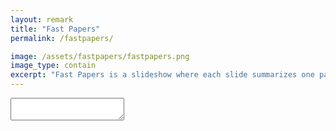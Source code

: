 ```yaml
---
layout: remark
title: "Fast Papers"
permalink: /fastpapers/

image: /assets/fastpapers/fastpapers.png
image_type: contain
excerpt: "Fast Papers is a slideshow where each slide summarizes one paper with few sentences and some graphics."
---
```


<textarea id="source" class="remark-textarea">



class: center, middle
count: false

# Fast Papers

Seungjae Ryan Lee / [endtoendAI](https://www.endtoend.ai)

Each slide summarizes a paper with few sentences and some graphics.

---

name: toc
count: false
# Table of Contents
1. [TODO](#todo)


---

name: todo
# #1. TODO







</textarea>
